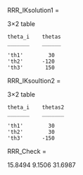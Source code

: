 RRR_IKsolution1 =

  3×2 table

    theta_i    thetas
    _______    ______

    'th1'        30  
    'th2'      -120  
    'th3'       150  


RRR_IKsoultion2 =

  3×2 table

    theta_i    thetas2
    _______    _______

    'th1'        30   
    'th2'        30   
    'th3'      -150   

RRR_Check =

   15.8494
    9.1506
   31.6987